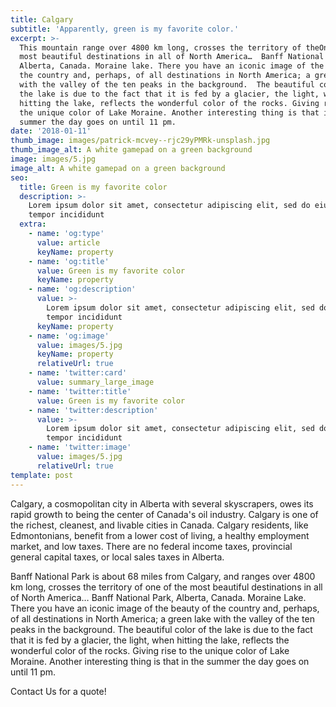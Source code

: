 ```yaml
---
title: Calgary
subtitle: 'Apparently, green is my favorite color.'
excerpt: >-
  This mountain range over 4800 km long, crosses the territory of theOne of the
  most beautiful destinations in all of North America…  Banff National Park,
  Alberta, Canada. Moraine lake. There you have an iconic image of the beauty of
  the country and, perhaps, of all destinations in North America; a green lake
  with the valley of the ten peaks in the background.  The beautiful color of
  the lake is due to the fact that it is fed by a glacier, the light, when
  hitting the lake, reflects the wonderful color of the rocks. Giving rise to
  the unique color of Lake Moraine. Another interesting thing is that in the
  summer the day goes on until 11 pm.
date: '2018-01-11'
thumb_image: images/patrick-mcvey--rjc29yPMRk-unsplash.jpg
thumb_image_alt: A white gamepad on a green background
image: images/5.jpg
image_alt: A white gamepad on a green background
seo:
  title: Green is my favorite color
  description: >-
    Lorem ipsum dolor sit amet, consectetur adipiscing elit, sed do eiusmod
    tempor incididunt
  extra:
    - name: 'og:type'
      value: article
      keyName: property
    - name: 'og:title'
      value: Green is my favorite color
      keyName: property
    - name: 'og:description'
      value: >-
        Lorem ipsum dolor sit amet, consectetur adipiscing elit, sed do eiusmod
        tempor incididunt
      keyName: property
    - name: 'og:image'
      value: images/5.jpg
      keyName: property
      relativeUrl: true
    - name: 'twitter:card'
      value: summary_large_image
    - name: 'twitter:title'
      value: Green is my favorite color
    - name: 'twitter:description'
      value: >-
        Lorem ipsum dolor sit amet, consectetur adipiscing elit, sed do eiusmod
        tempor incididunt
    - name: 'twitter:image'
      value: images/5.jpg
      relativeUrl: true
template: post
---
```

Calgary, a cosmopolitan city in Alberta with several skyscrapers, owes its rapid growth to being the center of Canada's oil industry. Calgary is one of the richest, cleanest, and livable cities in Canada. Calgary residents, like Edmontonians, benefit from a lower cost of living, a healthy employment market, and low taxes. There are no federal income taxes, provincial general capital taxes, or local sales taxes in Alberta.

Banff National Park is about 68 miles from Calgary, and ranges over 4800 km long, crosses the territory of one of the most beautiful destinations in all of North America…  Banff National Park, Alberta, Canada. Moraine Lake. There you have an iconic image of the beauty of the country and, perhaps, of all destinations in North America; a green lake with the valley of the ten peaks in the background.  The beautiful color of the lake is due to the fact that it is fed by a glacier, the light, when hitting the lake, reflects the wonderful color of the rocks. Giving rise to the unique color of Lake Moraine. Another interesting thing is that in the summer the day goes on until 11 pm.

Contact Us for a quote!

